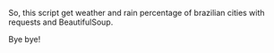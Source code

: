 So, this script get weather and rain percentage of brazilian cities with requests and BeautifulSoup.

Bye bye!


